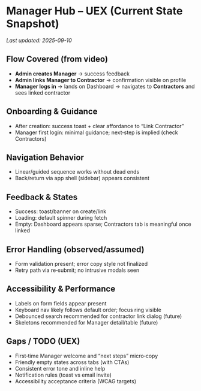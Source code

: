 <!--
───────────────────────────────────────────────
  Property of CKS  © 2025
  Manifested by Freedom
───────────────────────────────────────────────

File: UEX.md

Description: User flows/feel (first-run tour, empty states, loading). for Manager Users
Function: Describe experiential aspects of Manager UI.
Importance: Drives coherent, empathetic user experience.
Connects to: UI.md, Skeleton.md, tab components.
-->

# Manager Hub – UEX (Current State Snapshot)
_Last updated: 2025-09-10_

## Flow Covered (from video)
- **Admin creates Manager** → success feedback
- **Admin links Manager to Contractor** → confirmation visible on profile
- **Manager logs in** → lands on Dashboard → navigates to **Contractors** and sees linked contractor

## Onboarding & Guidance
- After creation: success toast + clear affordance to “Link Contractor”
- Manager first login: minimal guidance; next‑step is implied (check Contractors)

## Navigation Behavior
- Linear/guided sequence works without dead ends
- Back/return via app shell (sidebar) appears consistent

## Feedback & States
- Success: toast/banner on create/link
- Loading: default spinner during fetch
- Empty: Dashboard appears sparse; Contractors tab is meaningful once linked

## Error Handling (observed/assumed)
- Form validation present; error copy style not finalized
- Retry path via re‑submit; no intrusive modals seen

## Accessibility & Performance
- Labels on form fields appear present
- Keyboard nav likely follows default order; focus ring visible
- Debounced search recommended for contractor link dialog (future)
- Skeletons recommended for Manager detail/table (future)

## Gaps / TODO (UEX)
- First‑time Manager welcome and “next steps” micro‑copy
- Friendly empty states across tabs (with CTAs)
- Consistent error tone and inline help
- Notification rules (toast vs email invite)
- Accessibility acceptance criteria (WCAG targets)


